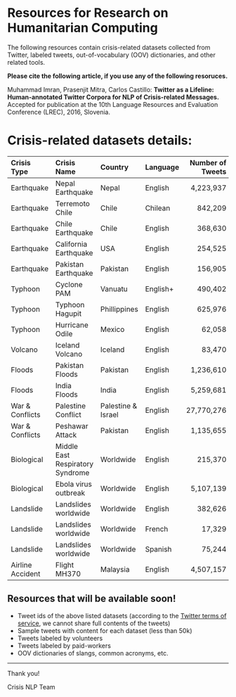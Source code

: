 # Resources for Research on Humanitarian Computing

The following resources contain crisis-related datasets collected from Twitter, labeled tweets, out-of-vocabulary (OOV) dictionaries, and other related tools.

**Please cite the following article, if you use any of the following resoruces.**

Muhammad Imran, Prasenjit Mitra, Carlos Castillo: **Twitter as a Lifeline: Human-annotated Twitter Corpora for NLP of Crisis-related Messages.** Accepted for publication at the 10th Language Resources and Evaluation Conference (LREC), 2016, Slovenia.

# Crisis-related datasets details:
| Crisis Type      | Crisis Name                      | Country            | Language | Number of Tweets | Start-date | End-date   |
| :---             |:---                              |:---                |:---      |---:         | ---:       | ---:       |
| Earthquake       | Nepal Earthquake                 | Nepal              | English  | 4,223,937   | 2015-04-25 | 2015-05-19 |
| Earthquake       | Terremoto Chile                  | Chile              | Chilean  | 842,209     | 2014-04-02 | 2014-04-10 |
| Earthquake       | Chile Earthquake                 | Chile              | English  | 368,630     | 2014-04-02 | 2014-04-17 |
| Earthquake       | California Earthquake            | USA                | English  | 254,525     | 2014-08-24 | 2014-08-30 |
| Earthquake       | Pakistan Earthquake              | Pakistan           | English  | 156,905     | 2013-09-25 | 2013-10-10 |
| Typhoon          | Cyclone PAM                      | Vanuatu            | English+ | 490,402     | 2015-03-11 | 2015-03-29 |
| Typhoon          | Typhoon Hagupit                  | Phillippines       | English  | 625,976     | 2014-12-03 | 2014-12-16 |
| Typhoon          | Hurricane Odile                  | Mexico             | English  | 62,058      | 2014-09-15 | 2014-09-28 |
| Volcano          | Iceland Volcano                  | Iceland            | English  | 83,470      | 2014-08-25 | 2014-09-01 |
| Floods           | Pakistan Floods                  | Pakistan           | English  | 1,236,610   | 2014-09-07 | 2014-09-22 |
| Floods           | India Floods                     | India              | English  | 5,259,681   | 2014-08-10 | 2014-09-03 |
| War & Conflicts  | Palestine Conflict               | Palestine & Israel | English  | 27,770,276  | 2014-07-12 | 2014-10-02 |
| War & Conflicts  | Peshawar Attack                  | Pakistan           | English  | 1,135,655   | 2014-12-16 | 2014-12-28 |
| Biological       | Middle East Respiratory Syndrome | Worldwide          | English  | 215,370     | 2014-04-27 | 2014-07-14 |
| Biological       | Ebola virus outbreak             | Worldwide          | English  | 5,107,139   | 2014-08-02 | 2014-10-27 |
| Landslide        | Landslides worldwide             | Worldwide          | English  | 382,626     | 2014-05-28 | 2015-03-12 |
| Landslide        | Landslides worldwide             | Worldwide          | French   | 17,329      | 2015-03-12 | 2015-06-23 |
| Landslide        | Landslides worldwide             | Worldwide          | Spanish  | 75,244      | 2015-03-12 | 2015-06-23 |
| Airline Accident | Flight MH370                    | Malaysia           | English  | 4,507,157   | 2014-03-11 | 2014-07-12 |

## Resources that will be available soon!
* Tweet ids of the above listed datasets (according to the [Twitter terms of service](https://dev.twitter.com/overview/terms/policy), we cannot share full contents of the tweets)
* Sample tweets with content for each dataset (less than 50k)
* Tweets labeled by volunteers
* Tweets labeled by paid-workers
* OOV dictionaries of slangs, common acronyms, etc.

---
Thank you!

Crisis NLP Team
